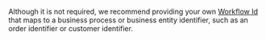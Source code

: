 Although it is not required, we recommend providing your own [Workflow Id](/concepts/what-is-a-workflow-id) that maps to a business process or business entity identifier, such as an order identifier or customer identifier.
